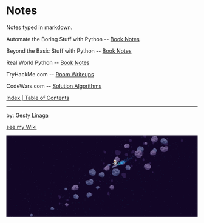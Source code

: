 # Notes

Notes typed in markdown.

Automate the Boring Stuff with Python -- [Book Notes](docs/atbswp.md)

Beyond the Basic Stuff with Python -- [Book Notes](docs/btbswp.md)

Real World Python -- [Book Notes](docs/rwp.md)

TryHackMe.com -- [Room Writeups](docs/thm.md)

CodeWars.com -- [Solution Algorithms](docs/codeWars.md)

[Index | Table of Contents](docs/index.md)

---

by: [Gesty Linaga](https://github.com/gestylinaga/)

[see my Wiki](https://github.com/gestylinaga/gestywiki)

![pixel surf](imgs/splash.png)
